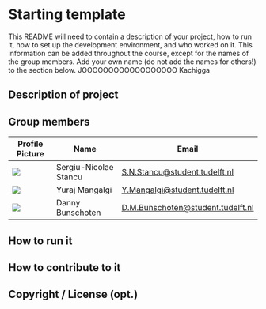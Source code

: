 # Starting template

This README will need to contain a description of your project, how to run it, how to set up the development environment, and who worked on it.
This information can be added throughout the course, except for the names of the group members.
Add your own name (do not add the names for others!) to the section below. JOOOOOOOOOOOOOOOOOO Kachigga

## Description of project

## Group members

| Profile Picture                                                                            | Name                  | Email                             |
|--------------------------------------------------------------------------------------------|-----------------------|-----------------------------------|
| ![](https://gitlab.ewi.tudelft.nl/uploads/-/system/user/avatar/5950/avatar.png?width=400)  | Sergiu-Nicolae Stancu | S.N.Stancu@student.tudelft.nl     |
| ![](https://secure.gravatar.com/avatar/70bd6424dcf4164c26d17566d394fbd3?s=400&d=identicon) | Yuraj Mangalgi        | Y.Mangalgi@student.tudelft.nl     |
| ![](https://secure.gravatar.com/avatar/bcc0b1f7425e3bafe9b1390e7ee0708a?s=400&d=identicon) | Danny Bunschoten      | D.M.Bunschoten@student.tudelft.nl |

<!-- Instructions (remove once assignment has been completed -->
<!-- - Add (only!) your own name to the table above (use Markdown formatting) -->
<!-- - Mention your *student* email address -->
<!-- - Preferably add a recognizable photo, otherwise add your GitLab photo -->
<!-- - (please make sure the photos have the same size) --> 

## How to run it

## How to contribute to it

## Copyright / License (opt.)
